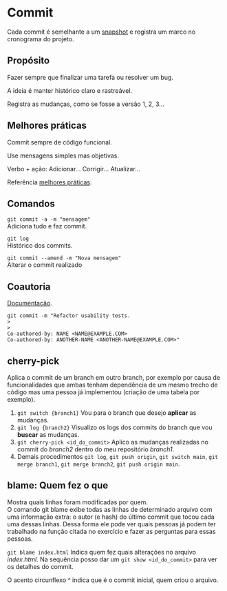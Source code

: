 # Commit
Cada commit é semelhante a um [snapshot](https://git-scm.com/book/pt-br/v2/Come%C3%A7ando-O-B%C3%A1sico-do-Git) e registra um marco no cronograma do projeto.

## Propósito
Fazer sempre que finalizar uma tarefa ou resolver um bug.

A ideia é manter histórico claro e rastreável.

Registra as mudanças, como se fosse a versão 1, 2, 3...

## Melhores práticas
Commit sempre de código funcional.

Use mensagens simples mas objetivas.

Verbo + ação: Adicionar... Corrigir... Atualizar...

Referência [melhores práticas](https://www.conventionalcommits.org/pt-br/v1.0.0-beta.4/).

## Comandos
`git commit -a -m "mensagem"`\
Adiciona tudo e faz commit.

`git log`\
Histórico dos commits.

`git commit --amend -m "Nova mensagem"`\
Alterar o commit realizado

## Coautoria
[Documentação](https://docs.github.com/pt/pull-requests/committing-changes-to-your-project/creating-and-editing-commits/creating-a-commit-with-multiple-authors).

```shell
git commit -m "Refactor usability tests.
>
>
Co-authored-by: NAME <NAME@EXAMPLE.COM>
Co-authored-by: ANOTHER-NAME <ANOTHER-NAME@EXAMPLE.COM>"
```

## cherry-pick
Aplica o commit de um branch em outro branch, por exemplo por causa de funcionalidades que ambas tenham dependência de um mesmo trecho de código mas uma pessoa já implementou (criação de uma tabela por exemplo).

1. `git switch {branch1}`
Vou para o branch que desejo **aplicar** as mudanças.
1. `git log {branch2}`
Visualizo os logs dos commits do branch que vou **buscar** as mudanças.
1. `git cherry-pick <id_do_commit>`
Aplico as mudanças realizadas no commit do _branch2_ dentro do meu repositório _branch1_.
1. Demais procedimentos `git log`, `git push origin`, `git switch main`, `git merge branch1`, `git merge branch2`, `git push origin main`.


## blame: Quem fez o que
Mostra quais linhas foram modificadas por quem.\
O comando git blame exibe todas as linhas de determinado arquivo com uma informação extra: o autor (e hash) do último commit que tocou cada uma dessas linhas. Dessa forma ele pode ver quais pessoas já podem ter trabalhado na função citada no exercício e fazer as perguntas para essas pessoas.

`git blame index.html`
Indica quem fez quais alterações no arquivo _index.html_. Na sequência posso dar um `git show <id_do_commit>` para ver os detalhes do commit.

O acento circunflexo ^ indica que é o commit inicial, quem criou o arquivo.
